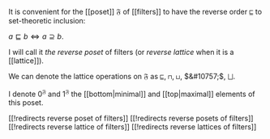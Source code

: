 
It is convenient for the [[poset]] $\mathfrak{F}$ of [[filters]] to have the reverse order $\sqsubseteq$ to set-theoretic inclusion:

$a \sqsubseteq b \Leftrightarrow a \supseteq b$.

I will call it _the reverse poset_ of filters (or _reverse lattice_ when it is a [[lattice]]).

We can denote the lattice operations on $\mathfrak{F}$ as $\sqsubseteq$, $\sqcap$, $\sqcup$, $&#10757;$, $\bigsqcup$.

I denote $0^{\mathfrak{F}}$ and $1^{\mathfrak{F}}$ the [[bottom|minimal]] and [[top|maximal]] elements of this poset.


[[!redirects reverse poset of filters]]
[[!redirects reverse posets of filters]]
[[!redirects reverse lattice of filters]]
[[!redirects reverse lattices of filters]]
